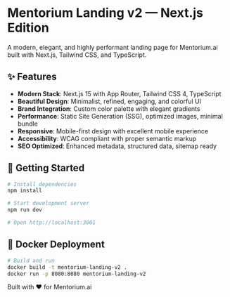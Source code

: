# Mentorium Landing v2 — Next.js Edition

A modern, elegant, and highly performant landing page for Mentorium.ai built with Next.js, Tailwind CSS, and TypeScript.

## ✨ Features

- **Modern Stack**: Next.js 15 with App Router, Tailwind CSS 4, TypeScript
- **Beautiful Design**: Minimalist, refined, engaging, and colorful UI
- **Brand Integration**: Custom color palette with elegant gradients
- **Performance**: Static Site Generation (SSG), optimized images, minimal bundle
- **Responsive**: Mobile-first design with excellent mobile experience
- **Accessibility**: WCAG compliant with proper semantic markup
- **SEO Optimized**: Enhanced metadata, structured data, sitemap ready

## 🚀 Getting Started

```bash
# Install dependencies
npm install

# Start development server
npm run dev

# Open http://localhost:3001
```

## 🐳 Docker Deployment

```bash
# Build and run
docker build -t mentorium-landing-v2 .
docker run -p 8080:8080 mentorium-landing-v2
```

Built with ❤️ for Mentorium.ai
